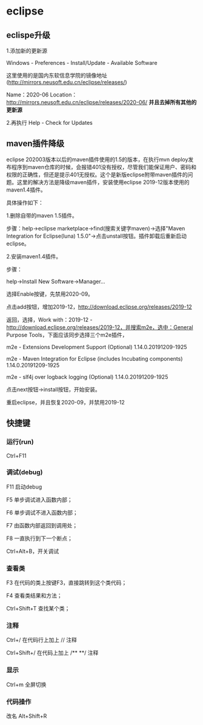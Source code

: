 # eclipse

## eclispe升级

1.添加新的更新源

Windows - Preferences - Install/Update - Available Software

这里使用的是国内东软信息学院的镜像地址(http://mirrors.neusoft.edu.cn/eclipse/releases/)

Name：2020-06
Location：http://mirrors.neusoft.edu.cn/eclipse/releases/2020-06/
**并且去掉所有其他的更新源**

2.再执行
Help - Check for Updates

## maven插件降级

eclipse 202003版本以后的maven插件使用的1.5的版本，在执行mvn deploy发布程序到maven仓库的时候，会报错401没有授权，尽管我们能保证用户、密码和权限的正确性，但还是提示401无授权。这个是新版eclipse附带maven插件的问题。这里的解决方法是降级maven插件，安装使用eclipse 2019-12版本使用的maven1.4插件。

具体操作如下：

1.删除自带的maven 1.5插件。

步骤：help->eclipse marketplace->find(搜索关键字maven)->选择"Maven Integration for Eclipse(luna) 1.5.0"->点击unstall按钮。插件卸载后重新启动eclipse。

2.安装maven1.4插件。

步骤：

help->Install New Software->Manager...

选择Enable按键，先禁用2020-09。

点击add按钮，增加2019-12，http://download.eclipse.org/releases/2019-12

返回，选择，Work with：2019-12 - http://download.eclipse.org/releases/2019-12，并搜索m2e，选中：General Purpose Tools，下面应该同步选择三个m2e插件，    

m2e - Extensions Development Support (Optional)	1.14.0.20191209-1925

m2e - Maven Integration for Eclipse (includes Incubating components)	1.14.0.20191209-1925

m2e - slf4j over logback logging (Optional)	1.14.0.20191209-1925

点击next按钮->install按钮，开始安装。

重启eclipse，并且恢复2020-09，并禁用2019-12



## 快捷键

### 运行(run)

Ctrl+F11

### 调试(debug)

F11 启动debug

F5 单步调试进入函数内部；

F6 单步调试不进入函数内部；

F7 由函数内部返回到调用处；

F8 一直执行到下一个断点；

Ctrl+Alt+B，开关调试

### 查看类

F3 在代码的类上按键F3，直接跳转到这个类代码；

F4 查看类结果和方法；

Ctrl+Shift+T 查找某个类；

### 注释

Ctrl+/  在代码行上加上 // 注释

Ctrl+Shift+/ 在代码上加上 /** **/ 注释

### 显示

Ctrl+m 全屏切换

### 代码操作

改名  Alt+Shift+R












